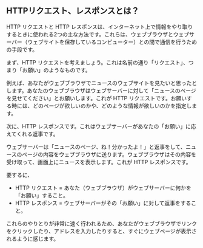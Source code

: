 ## HTTPリクエスト、レスポンスとは？
HTTP リクエストと HTTP レスポンスは、インターネット上で情報をやり取りするときに使われる2つの主な方法です。これらは、ウェブブラウザとウェブサーバー（ウェブサイトを保存しているコンピューター）との間で通信を行うための手段です。

まず、HTTP リクエストを考えましょう。これは名前の通り「リクエスト」、つまり「お願い」のようなものです。

例えば、あなたがウェブブラウザでニュースのウェブサイトを見たいと思ったとします。あなたのウェブブラウザはウェブサーバーに対して「ニュースのページを見せてください」とお願いします。これが HTTP リクエストです。お願いする時には、どのページが欲しいのかや、どのような情報が欲しいのかを指定します。

次に、HTTP レスポンスです。これはウェブサーバーがあなたの「お願い」に応えてくれる返事です。

ウェブサーバーは「ニュースのページ、ね！分かったよ！」と返事をして、ニュースのページの内容をウェブブラウザに送ります。ウェブブラウザはその内容を受け取って、画面上にニュースを表示します。これが HTTP レスポンスです。

要するに、
- HTTP リクエスト = あなた（ウェブブラウザ）がウェブサーバーに何かを「お願い」すること。
- HTTP レスポンス = ウェブサーバーがその「お願い」に対して返事をすること。

これらのやりとりが非常に速く行われるため、あなたがウェブブラウザでリンクをクリックしたり、アドレスを入力したりすると、すぐにウェブページが表示されるように感じます。
